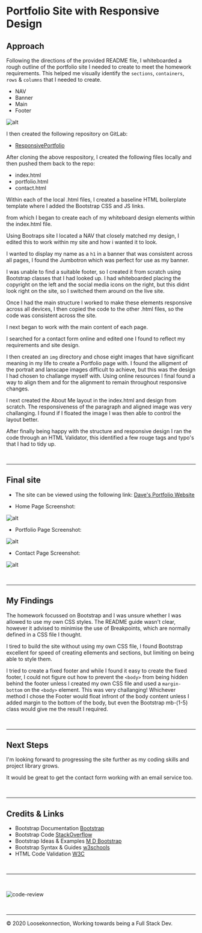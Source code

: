 # Portfolio Site with Responsive Design

## Approach

Following the directions of the provided README file, I whiteboarded a rough outline of the portfolio site I needed to create to meet the homework requirements. This helped me visually identify the `sections`, `containers`, `rows` & `columns` that I needed to create.

*   NAV
*   Banner
*   Main
*   Footer

![alt](img/whiteboard.jpg)

I then created the following repository on GitLab:

*   [ResponsivePortfolio](https://github.com/Loosekonnection/CodeRefactor)

After cloning the above respository, I created the following files locally and then pushed them back to the repo:

*   index.html
*   portfolio.html
*   contact.html

Within each of the local .html files, I created a baseline HTML boilerplate template where I added the Bootstrap CSS and JS links.

from which I began to create each of my whiteboard design elements within the index.html file. 

Using Bootraps site I located a NAV that closely matched my design, I edited this to work within my site and how i wanted it to look.

I wanted to display my name as a ```h1``` in a banner that was consistent across all pages, I found the Jumbotron which was perfect for use as my banner.

I was unable to find a suitable footer, so I created it from scratch using Bootstrap classes that I had looked up. I had whiteboarded placing the copyright on the left and the social media icons on the right, but this didnt look right on the site, so I switched them around on the live site.

Once I had the main structure I worked to make these elements responsive across all devices, I then copied the code to the other .html files, so the code was consistent across the site.

I next began to work with the main content of each page.

I searched for a contact form online and edited one I found to reflect my requirements and site design.

I then created an `img` directory and chose eight images that have significant meaning in my life to create a Portfolio page with. I found the alligment of the portrait and lanscape images difficult to achieve, but this was the design I had chosen to challange myself with. Using online resources I final found a way to align them and for the alignment to remain throughout responsive changes.

I next created the About Me layout in the index.html and design from scratch.
The responsiveness of the paragraph and aligned image was very challanging. I found if I floated the image I was then able to control the layout better.

After finally being happy with the structure and responsive design I ran the code through an HTML Validator, this identified a few rouge tags and typo's that I had to tidy up.

<br>

---
## Final site

*   The site can be viewed using the following link: [Dave's Portfolio Website]()

*   Home Page Screenshot:

![alt](img/index_screenshot.PNG)

*   Portfolio Page Screenshot:

![alt](img/portfolio_screenshot.PNG)

*   Contact Page Screenshot:

![alt](img/contact_screenshot.PNG)

<br>

---

## My Findings

The homework focussed on Bootstrap and I was unsure whether I was allowed to use my own CSS styles. The README guide wasn't clear, however it advised to minimise the use of Breakpoints, which are normally defined in a CSS file I thought.

I tired to build the site without using my own CSS file, I found Bootstrap excellent for speed of creating ellements and sections, but limiting on being able to style them.

I tried to create a fixed footer and while I found it easy to create the fixed footer, I could not figure out how to prevent the `<body>` from being hidden behind the footer unless I created my own CSS file and used a `margin-bottom` on the `<body>` element. This was very challanging! Whichever method I chose the Footer would float infront of the body content unless I added margin to the bottom of the body, but even the Bootstrap mb-(1-5) class would give me the result I required.

<br>

---

## Next Steps

I'm looking forward to progressing the site further as my coding skills and project library grows. 

It would be great to get the contact form working with an email service too.

<br>

---

## Credits & Links

*   Bootstrap Documentation [Bootstrap](https://getbootstrap.com/)
*   Bootstrap Code [StackOverflow](https://stackoverflow.com/)
*   Bootstrap Ideas & Examples [M D Bootstrap](https://mdbootstrap.com/)
*   Bootstrap Syntax & Guides [w3schools](https://www.w3schools.com/bootstrap4/default.asp)
*   HTML Code Validation [W3C](https://validator.w3.org/)

<br>

---
<br>

![code-review](https://img.shields.io/badge/code--review-ready%20for%20review-green)

<br>

---
© 2020 Loosekonnection, Working towards being a Full Stack Dev.